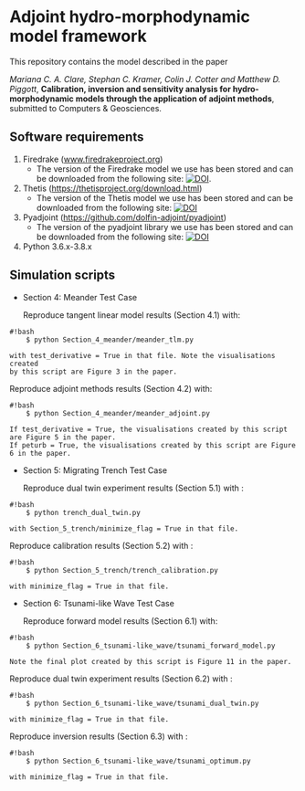 Adjoint hydro-morphodynamic model framework
================

This repository contains the model described in the paper

*Mariana C. A. Clare, Stephan C. Kramer, Colin J. Cotter and Matthew D. Piggott*, **Calibration, inversion and sensitivity analysis for hydro-morphodynamic models through the application of adjoint methods**, submitted to Computers & Geosciences.

Software requirements
-------------------------

1. Firedrake (www.firedrakeproject.org)
    * The version of the Firedrake model we use has been stored and can be downloaded from the following site: [![DOI](https://zenodo.org/badge/DOI/10.5281/zenodo.5105703.svg)](https://doi.org/10.5281/zenodo.5105703).
2. Thetis (https://thetisproject.org/download.html)
    * The version of the Thetis model we use has been stored and can be downloaded from the following site: [![DOI](https://zenodo.org/badge/DOI/10.5281/zenodo.5105623.svg)](https://doi.org/10.5281/zenodo.5105623) 
3. Pyadjoint (https://github.com/dolfin-adjoint/pyadjoint)
    * The version of the pyadjoint library we use has been stored and can be downloaded from the following site: [![DOI](https://zenodo.org/badge/DOI/10.5281/zenodo.5105785.svg)](https://doi.org/10.5281/zenodo.5105785)
4. Python 3.6.x-3.8.x


Simulation scripts
------------------

* Section 4: Meander Test Case
    
    Reproduce tangent linear model results (Section 4.1) with:
```
#!bash
    $ python Section_4_meander/meander_tlm.py
```

    with test_derivative = True in that file. Note the visualisations created 
    by this script are Figure 3 in the paper.

   Reproduce adjoint methods results (Section 4.2) with:
```
#!bash
    $ python Section_4_meander/meander_adjoint.py
```

    If test_derivative = True, the visualisations created by this script are Figure 5 in the paper.
    If peturb = True, the visualisations created by this script are Figure 6 in the paper.

* Section 5: Migrating Trench Test Case

   Reproduce dual twin experiment results (Section 5.1) with :
```
#!bash
    $ python trench_dual_twin.py
``` 
    with Section_5_trench/minimize_flag = True in that file.
    
   Reproduce calibration results (Section 5.2) with :
```
#!bash
    $ python Section_5_trench/trench_calibration.py
``` 
    with minimize_flag = True in that file.
    
* Section 6: Tsunami-like Wave Test Case
    
    Reproduce forward model results (Section 6.1) with:
```
#!bash
    $ python Section_6_tsunami-like_wave/tsunami_forward_model.py
```

    Note the final plot created by this script is Figure 11 in the paper.

   Reproduce dual twin experiment results (Section 6.2) with :
```
#!bash
    $ python Section_6_tsunami-like_wave/tsunami_dual_twin.py
``` 
    with minimize_flag = True in that file.
    
   Reproduce inversion results (Section 6.3) with :
```
#!bash
    $ python Section_6_tsunami-like_wave/tsunami_optimum.py
``` 
    with minimize_flag = True in that file.
